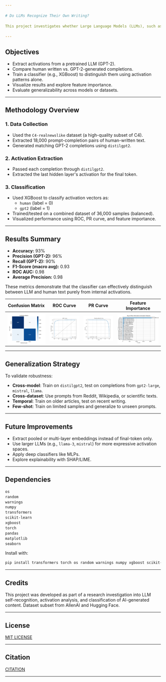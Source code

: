 ```yaml
---

# Do LLMs Recognize Their Own Writing?

This project investigates whether Large Language Models (LLMs), such as GPT-2, can recognize their own generated text based solely on internal activation patterns. We extract hidden state vectors from an LLM and train a classifier to distinguish between human authored and LLM-generated text.

---
```



## Objectives

- Extract activations from a pretrained LLM (GPT-2).
- Compare human written vs. GPT-2-generated completions.
- Train a classifier (e.g., XGBoost) to distinguish them using activation patterns alone.
- Visualize results and explore feature importance.
- Evaluate generalizability across models or datasets.

---

## Methodology Overview

### 1. **Data Collection**
- Used the `C4-realnewslike` dataset (a high-quality subset of C4).
- Extracted 18,000 prompt-completion pairs of human-written text.
- Generated matching GPT-2 completions using `distilgpt2`.

### 2. **Activation Extraction**
- Passed each completion through `distilgpt2`.
- Extracted the last hidden layer's activation for the final token.


### 3. **Classification**
- Used XGBoost to classify activation vectors as:
  - `human` (label = 0)
  - `gpt2` (label = 1)
- Trained/tested on a combined dataset of 36,000 samples (balanced).
- Visualized performance using ROC, PR curve, and feature importance.

---

## Results Summary

- **Accuracy:** 93%
- **Precision (GPT-2):** 96%
- **Recall (GPT-2):** 90%
- **F1-Score (macro avg):** 0.93
- **ROC AUC:** 0.98
- **Average Precision:** 0.98

These metrics demonstrate that the classifier can effectively distinguish between LLM and human text purely from internal activations.

| Confusion Matrix | ROC Curve | PR Curve | Feature Importance |
|------------------|-----------|----------|---------------------|
| ![Confusion Matrix](https://github.com/jishan900/Detecting_own_text/blob/master/Plots/confusion_matrix.png) | ![ROC](https://github.com/jishan900/Detecting_own_text/blob/master/Plots/roc_curve.png) | ![PR](https://github.com/jishan900/Detecting_own_text/blob/master/Plots/pr_curve.png) | ![Features](https://github.com/jishan900/Detecting_own_text/blob/master/Plots/top_20_features.png) |

---

## Generalization Strategy

To validate robustness:
- **Cross-model**: Train on `distilgpt2`, test on completions from `gpt2-large`, `mistral`, `llama`.
- **Cross-dataset**: Use prompts from Reddit, Wikipedia, or scientific texts.
- **Temporal**: Train on older articles, test on recent writing.
- **Few-shot**: Train on limited samples and generalize to unseen prompts.

---

## Future Improvements

- Extract pooled or multi-layer embeddings instead of final-token only.
- Use larger LLMs (e.g., `llama-3`, `mistral`) for more expressive activation spaces.
- Apply deep classifiers like MLPs.
- Explore explainability with SHAP/LIME.

---

## Dependencies

```bash
os
random
warnings
numpy
transformers
scikit-learn
xgboost
torch
pandas
matplotlib
seaborn
````

Install with:

```bash
pip install transformers torch os random warnings numpy xgboost scikit-learn pandas matplotlib seaborn
```

---

## Credits

This project was developed as part of a research investigation into LLM self-recognition, activation analysis, and classification of AI-generated content. Dataset subset from AllenAI and Hugging Face.

---

## License

[MIT LICENSE](https://github.com/jishan900/Detecting_own_text/blob/master/LICENSE)

---


## Citation
[CITATION](https://github.com/jishan900/Detecting_own_text/blob/master/CITATION.cff)

---